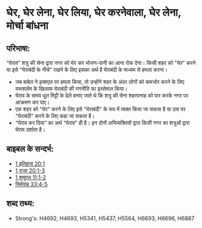 # घेर, घेर लेना, घेर लिया, घेर करनेवाला, घेर लेना, मोर्चा बांधना #

## परिभाषा: ##

“घेराव” शत्रु की सेना द्वारा नगर को घेर कर भोजन-पानी का आना रोक देना। किसी शहर को "घेर" करने या इसे "घेराबंदी के नीचे" रखने के लिए इसका अर्थ है घेराबंदी के माध्यम से हमला करना।

* जब बाबेल ने इस्राएल पर हमला किया, तो उन्होंने शहर के अंदर लोगों को कमजोर करने के लिए यरूशलेम के खिलाफ घेराबंदी की रणनीति का इस्तेमाल किया।
* घेराव के समय धूल मिट्टी के ढेले बनाए जाते थे कि शत्रु की सेना शहरपनाह को पार करके नगर पर आक्रमण कर पाए।
* एक शहर को "घेर" करने के लिए इसे "घेराबंदी" के रूप में व्यक्त किया जा सकता है या उस पर "घेराबंदी" करने के लिए कहा जा सकता है। 
* “घेराव कर दिया” का अर्थ “घेराव” ही है। इन दोनों अभिव्यक्तियों द्वारा किसी नगर का शत्रुओं द्वारा घेराव दर्शाता है।

## बाइबल के सन्दर्भ: ##

* [1 इतिहास 20:1](rc://hi/tn/help/1ch/20/01)
* [1 राजा 20:1-3](rc://hi/tn/help/1ki/20/01)
* [1 शमूएल 11:1-2](rc://hi/tn/help/1sa/11/01)
* [यिर्मयाह 33:4-5](rc://hi/tn/help/jer/33/04)

## शब्द तथ्य: ##

* Strong's: H4692, H4693, H5341, H5437, H5564, H6693, H6696, H6887
